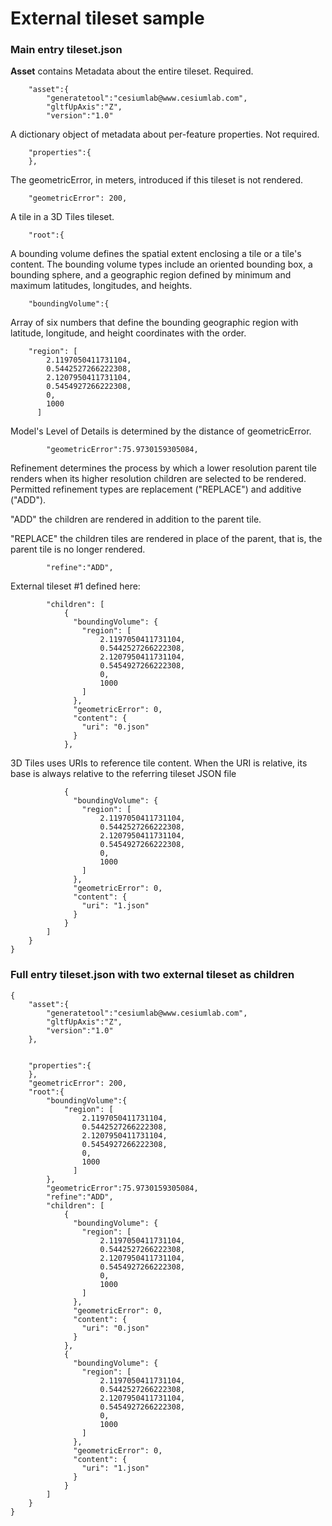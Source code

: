 # External tileset sample

### Main entry **tileset.json**

**Asset** contains Metadata about the entire tileset. Required.

```
    "asset":{
        "generatetool":"cesiumlab@www.cesiumlab.com",
        "gltfUpAxis":"Z",
        "version":"1.0"
```
    
A dictionary object of metadata about per-feature properties. Not required.
    
```
    "properties":{                        
    },  
```

The geometricError, in meters, introduced if this tileset is not rendered. 

```
    "geometricError": 200,                
```

A tile in a 3D Tiles tileset.
```
    "root":{                              
```  

A bounding volume defines the spatial extent enclosing a tile or a tile's content. The bounding volume types include an oriented bounding box, a bounding sphere, and a geographic region defined by minimum and maximum latitudes, longitudes, and heights.
    
```
    "boundingVolume":{ 
```

Array of six numbers that define the bounding geographic region with latitude, longitude, and height coordinates with the order.

```
    "region": [                      
        2.1197050411731104,        
        0.5442527266222308,
        2.1207950411731104,
        0.5454927266222308,
        0,
        1000
      ]
```


Model's Level of Details is determined by the distance of geometricError.
```      
        "geometricError":75.9730159305084, 
```      
    
Refinement determines the process by which a lower resolution parent tile renders when its higher resolution children are selected to be rendered. Permitted refinement types are replacement ("REPLACE") and additive ("ADD"). 
    
"ADD" the children are rendered in addition to the parent tile. 

"REPLACE" the children tiles are rendered in place of the parent, that is, the parent tile is no longer rendered.
        
```
        "refine":"ADD",                   
```

External tileset #1 defined here:
```
        "children": [
            {
              "boundingVolume": {
                "region": [
                    2.1197050411731104,
                    0.5442527266222308,
                    2.1207950411731104,
                    0.5454927266222308,
                    0,
                    1000
                ]
              },
              "geometricError": 0,
              "content": {
                "uri": "0.json"            
              }
            },
```
3D Tiles uses URIs to reference tile content. When the URI is relative, its base is always relative to the referring tileset JSON file
    
```
            {
              "boundingVolume": {
                "region": [
                    2.1197050411731104,
                    0.5442527266222308,
                    2.1207950411731104,
                    0.5454927266222308,
                    0,
                    1000
                ]
              },
              "geometricError": 0,
              "content": {
                "uri": "1.json"
              }
            }           
        ]
    }
}
```


### Full entry tileset.json with two external tileset as children 

```
{
    "asset":{
        "generatetool":"cesiumlab@www.cesiumlab.com",
        "gltfUpAxis":"Z",
        "version":"1.0"
    },

    
    "properties":{
    },
    "geometricError": 200,
    "root":{
        "boundingVolume":{
            "region": [
                2.1197050411731104,
                0.5442527266222308,
                2.1207950411731104,
                0.5454927266222308,
                0,
                1000
              ]
        },
        "geometricError":75.9730159305084,
        "refine":"ADD",
        "children": [
            {
              "boundingVolume": {
                "region": [
                    2.1197050411731104,
                    0.5442527266222308,
                    2.1207950411731104,
                    0.5454927266222308,
                    0,
                    1000
                ]
              },
              "geometricError": 0,
              "content": {
                "uri": "0.json"
              }
            },
            {
              "boundingVolume": {
                "region": [
                    2.1197050411731104,
                    0.5442527266222308,
                    2.1207950411731104,
                    0.5454927266222308,
                    0,
                    1000
                ]
              },
              "geometricError": 0,
              "content": {
                "uri": "1.json"
              }
            }
        ]
    }
}
```
